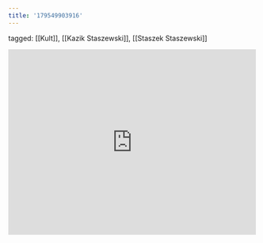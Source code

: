 ```yaml
---
title: '179549903916'
---
```

tagged: [[Kult]], [[Kazik Staszewski]], [[Staszek Staszewski]]
<iframe allow="accelerometer; autoplay; clipboard-write; encrypted-media; gyroscope; picture-in-picture" allowfullscreen="" frameborder="0" height="375" id="youtube_iframe" src="https://www.youtube.com/embed/vyshGN14uBM?feature=oembed&amp;enablejsapi=1&amp;origin=https://safe.txmblr.com&amp;wmode=opaque" width="500"></iframe>